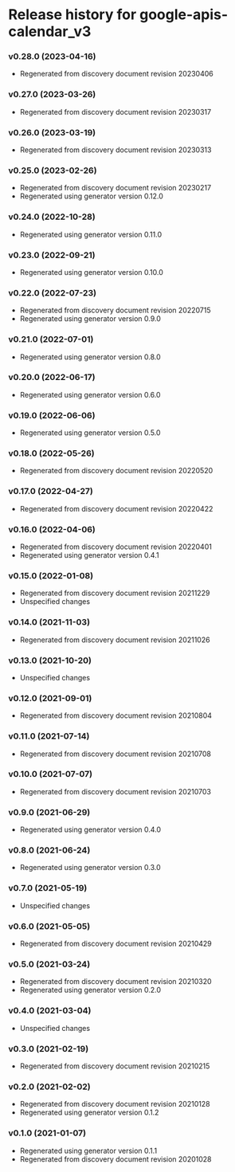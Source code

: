 # Release history for google-apis-calendar_v3

### v0.28.0 (2023-04-16)

* Regenerated from discovery document revision 20230406

### v0.27.0 (2023-03-26)

* Regenerated from discovery document revision 20230317

### v0.26.0 (2023-03-19)

* Regenerated from discovery document revision 20230313

### v0.25.0 (2023-02-26)

* Regenerated from discovery document revision 20230217
* Regenerated using generator version 0.12.0

### v0.24.0 (2022-10-28)

* Regenerated using generator version 0.11.0

### v0.23.0 (2022-09-21)

* Regenerated using generator version 0.10.0

### v0.22.0 (2022-07-23)

* Regenerated from discovery document revision 20220715
* Regenerated using generator version 0.9.0

### v0.21.0 (2022-07-01)

* Regenerated using generator version 0.8.0

### v0.20.0 (2022-06-17)

* Regenerated using generator version 0.6.0

### v0.19.0 (2022-06-06)

* Regenerated using generator version 0.5.0

### v0.18.0 (2022-05-26)

* Regenerated from discovery document revision 20220520

### v0.17.0 (2022-04-27)

* Regenerated from discovery document revision 20220422

### v0.16.0 (2022-04-06)

* Regenerated from discovery document revision 20220401
* Regenerated using generator version 0.4.1

### v0.15.0 (2022-01-08)

* Regenerated from discovery document revision 20211229
* Unspecified changes

### v0.14.0 (2021-11-03)

* Regenerated from discovery document revision 20211026

### v0.13.0 (2021-10-20)

* Unspecified changes

### v0.12.0 (2021-09-01)

* Regenerated from discovery document revision 20210804

### v0.11.0 (2021-07-14)

* Regenerated from discovery document revision 20210708

### v0.10.0 (2021-07-07)

* Regenerated from discovery document revision 20210703

### v0.9.0 (2021-06-29)

* Regenerated using generator version 0.4.0

### v0.8.0 (2021-06-24)

* Regenerated using generator version 0.3.0

### v0.7.0 (2021-05-19)

* Unspecified changes

### v0.6.0 (2021-05-05)

* Regenerated from discovery document revision 20210429

### v0.5.0 (2021-03-24)

* Regenerated from discovery document revision 20210320
* Regenerated using generator version 0.2.0

### v0.4.0 (2021-03-04)

* Unspecified changes

### v0.3.0 (2021-02-19)

* Regenerated from discovery document revision 20210215

### v0.2.0 (2021-02-02)

* Regenerated from discovery document revision 20210128
* Regenerated using generator version 0.1.2

### v0.1.0 (2021-01-07)

* Regenerated using generator version 0.1.1
* Regenerated from discovery document revision 20201028

